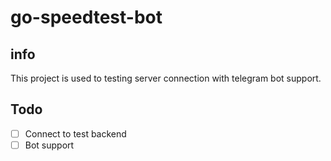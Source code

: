 # go-speedtest-bot

## info

This project is used to testing server connection with telegram bot support.

## Todo

- [ ] Connect to test backend
- [ ] Bot support